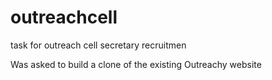 # outreachcell
task for outreach cell secretary recruitmen 
<br/>

Was asked to build a clone of the existing Outreachy website 
